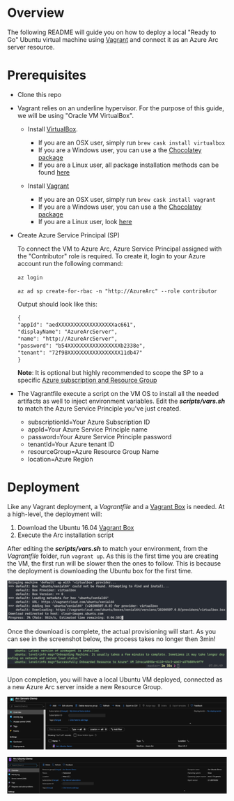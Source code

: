 # Overview

The following README will guide you on how to deploy a local "Ready to Go" Ubuntu virtual machine using [Vagrant](https://www.vagrantup.com/) and connect it as an Azure Arc server resource.

# Prerequisites

* Clone this repo

* Vagrant relies on an underline hypervisor. For the purpose of this guide, we will be using "Oracle VM VirtualBox".

    * Install [VirtualBox](https://www.virtualbox.org/wiki/Downloads). 
    
        - If you are an OSX user, simply run ```brew cask install virtualbox```
        - If you are a Windows user, you can use a the [Chocolatey package](https://chocolatey.org/packages/virtualbox)
        - If you are a Linux user, all package installation methods can be found [here](https://www.virtualbox.org/wiki/Linux_Downloads)

    * Install [Vagrant](https://www.vagrantup.com/docs/installation/)

        - If you are an OSX user, simply run ```brew cask install vagrant``` 
        - If you are a Windows user, you can use a the [Chocolatey package](https://chocolatey.org/packages/vagrant)
        - If you are a Linux user, look [here](https://www.vagrantup.com/downloads.html)

* Create Azure Service Principal (SP)   

    To connect the VM to Azure Arc, Azure Service Principal assigned with the "Contributor" role is required. To create it, login to your Azure account run the following command:

    ```az login```

    ```az ad sp create-for-rbac -n "http://AzureArc" --role contributor```

    Output should look like this:
    ```
    {
    "appId": "aedXXXXXXXXXXXXXXXXXXac661",
    "displayName": "AzureArcServer",
    "name": "http://AzureArcServer",
    "password": "b54XXXXXXXXXXXXXXXXXb2338e",
    "tenant": "72f98XXXXXXXXXXXXXXXXX11db47"
    }
    ```
    **Note**: It is optional but highly recommended to scope the SP to a specific [Azure subscription and Resource Group](https://docs.microsoft.com/en-us/cli/azure/ad/sp?view=azure-cli-latest)

* The Vagrantfile execute a script on the VM OS to install all the needed artifacts as well to inject environment variables. Edit the ***scripts/vars.sh*** to match the Azure Service Principle you've just created. 

    * subscriptionId=Your Azure Subscription ID
    * appId=Your Azure Service Principle name
    * password=Your Azure Service Principle password
    * tenantId=Your Azure tenant ID
    * resourceGroup=Azure Resource Group Name
    * location=Azure Region

# Deployment

Like any Vagrant deployment, a *Vagrantfile* and a [Vagrant Box](https://www.vagrantup.com/docs/boxes.html) is needed. At a high-level, the deployment will:

1. Download the Ubuntu 16.04 [Vagrant Box](https://app.vagrantup.com/ubuntu/boxes/xenial64)
2. Execute the Arc installation script

After editing the ***scripts/vars.sh*** to match your environment, from the *Vagrantfile* folder, run ```vagrant up```. As this is the first time you are creating the VM, the first run will be slower then the ones to follow. This is because the deployment is downloading the Ubuntu box for the first time.

![](../img/local_vagrant_ubuntu/01.png)

Once the download is complete, the actual provisioning will start. As you can see in the screenshot below, the process takes no longer then 3min!

![](../img/local_vagrant_ubuntu/02.png)

Upon completion, you will have a local Ubuntu VM deployed, connected as a new Azure Arc server inside a new Resource Group. 

![](../img/local_vagrant_ubuntu/03.png)

![](../img/local_vagrant_ubuntu/04.png)